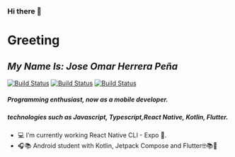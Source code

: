 ### Hi there 👋

# Greeting
## _My Name Is: Jose Omar Herrera Peña_


[![Build Status](https://img.icons8.com/color/96/000000/react-native.png)](https://es.reactjs.org/)
[![Build Status](https://img.icons8.com/?size=96&id=ZoxjA0jZDdFZ&format=png)](https://kotlinlang.org/)
[![Build Status](https://img.icons8.com/?size=96&id=7I3BjCqe9rjG&format=png)](https://flutter.dev/)



##### Programming enthusiast, now as a mobile developer.
##### technologies such as Javascript, Typescript,React Native, Kotlin, Flutter.

- 💻 I’m currently working React Native CLI - Expo 📲.
- 🎧📚 Android student with Kotlin, Jetpack Compose and Flutter🤓📚🚩
